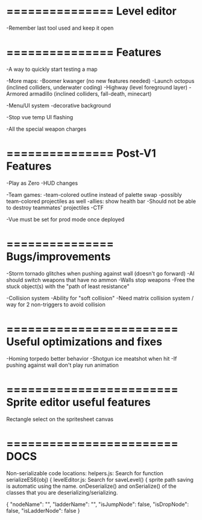 ===============
Level editor
===============
-Remember last tool used and keep it open

===============
Features
===============

-A way to quickly start testing a map

-More maps:
  -Boomer kwanger (no new features needed)
  -Launch octopus (inclined colliders, underwater coding)
  -Highway (level foreground layer)
  -Armored armadillo (inclined colliders, fall-death, minecart)

-Menu/UI system
  -decorative background

-Stop vue temp UI flashing

-All the special weapon charges

===============
Post-V1 Features
===============

-Play as Zero
-HUD changes

-Team games:
  -team-colored outline instead of palette swap
  -possibly team-colored projectiles as well
  -allies: show health bar
-Should not be able to destroy teammates' projectiles
-CTF

-Vue must be set for prod mode once deployed

===============
Bugs/improvements
===============

-Storm tornado glitches when pushing against wall (doesn't go forward)
-AI should switch weapons that have no ammon
-Walls stop weapons
-Free the stuck object(s) with the "path of least resistance"

-Collision system
  -Ability for "soft collision"
  -Need matrix collision system / way for 2 non-triggers to avoid collision

========================
Useful optimizations and fixes
========================

-Homing torpedo better behavior
-Shotgun ice meatshot when hit
-If pushing against wall don't play run animation

========================
Sprite editor useful features
========================
Rectangle select on the spritesheet canvas

========================
DOCS
========================
Non-serializable code locations:
helpers.js: Search for 
  function serializeES6(obj) {
levelEditor.js: Search for
  saveLevel() {
sprite path saving is automatic using the name. 
onDeserialize() and onSerialize() of the classes that you are deserializing/serializing.

{
  "nodeName": "",
  "ladderName": "",
  "isJumpNode": false,
  "isDropNode": false,
  "isLadderNode": false
}
